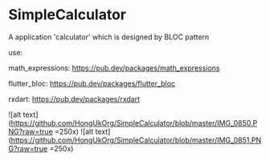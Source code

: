 # SimpleCalculator
A application 'calculator' which is designed by BLOC pattern

use:

math_expressions: https://pub.dev/packages/math_expressions

flutter_bloc: https://pub.dev/packages/flutter_bloc

rxdart: https://pub.dev/packages/rxdart


![alt text](https://github.com/HongUkOrg/SimpleCalculator/blob/master/IMG_0850.PNG?raw=true =250x)
![alt text](https://github.com/HongUkOrg/SimpleCalculator/blob/master/IMG_0851.PNG?raw=true =250x)
